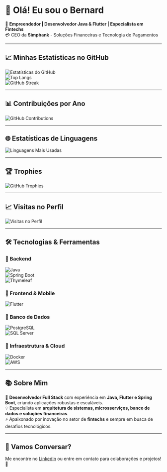 # 👋 Olá! Eu sou o Bernard

🚀 **Empreendedor | Desenvolvedor Java & Flutter | Especialista em Fintechs**  
💳 CEO da **Simpbank** - Soluções Financeiras e Tecnologia de Pagamentos  

---

## 📈 Minhas Estatísticas no GitHub  

![Estatísticas do GitHub](https://github-readme-stats.vercel.app/api?username=bernardluz&show_icons=true&theme=dark)  
![Top Langs](https://github-readme-stats.vercel.app/api/top-langs/?username=bernardluz&layout=compact&theme=dark)  
![GitHub Streak](https://streak-stats.demolab.com/?user=bernardluz&theme=dark)

---

## 📊 Contribuições por Ano

![GitHub Contributions](https://github-contributor-stats.vercel.app/api?username=bernardluz&theme=dark)

---

## 🌐 Estatísticas de Linguagens

![Linguagens Mais Usadas](https://github-readme-stats.vercel.app/api/top-langs/?username=bernardluz&layout=compact&theme=dark)

---

## 🏆 Trophies

![GitHub Trophies](https://github-profile-trophy.vercel.app/?username=bernardluz&theme=darkhub)

---

## 📈 Visitas no Perfil

![Visitas no Perfil](https://komarev.com/ghpvc/?username=bernardluz&color=blue)

---

## 🛠 Tecnologias & Ferramentas  

### **🔹 Backend**  
![Java](https://img.shields.io/badge/-Java-007396?style=flat&logo=java&logoColor=white)  
![Spring Boot](https://img.shields.io/badge/-Spring%20Boot-6DB33F?style=flat&logo=spring&logoColor=white)  
![Thymeleaf](https://img.shields.io/badge/-Thymeleaf-005F0F?style=flat&logo=thymeleaf&logoColor=white)  

### **🔹 Frontend & Mobile**  
![Flutter](https://img.shields.io/badge/-Flutter-02569B?style=flat&logo=flutter&logoColor=white)  

### **🔹 Banco de Dados**  
![PostgreSQL](https://img.shields.io/badge/-PostgreSQL-316192?style=flat&logo=postgresql&logoColor=white)  
![SQL Server](https://img.shields.io/badge/-SQL%20Server-CC2927?style=flat&logo=microsoftsqlserver&logoColor=white)  

### **🔹 Infraestrutura & Cloud**  
![Docker](https://img.shields.io/badge/-Docker-2496ED?style=flat&logo=docker&logoColor=white)  
![AWS](https://img.shields.io/badge/-AWS-FF9900?style=flat&logo=amazonaws&logoColor=white)  

---

## 📚 Sobre Mim  
💼 **Desenvolvedor Full Stack** com experiência em **Java, Flutter e Spring Boot**, criando aplicações robustas e escaláveis.  
💡 Especialista em **arquitetura de sistemas, microsserviços, banco de dados e soluções financeiras**.  
⚡ Apaixonado por inovação no setor de **fintechs** e sempre em busca de desafios tecnológicos.  

---

## 📩 Vamos Conversar?
Me encontre no [LinkedIn](https://www.linkedin.com/in/bernard-luz-07a85268/) ou entre em contato para colaborações e projetos! 🚀  
